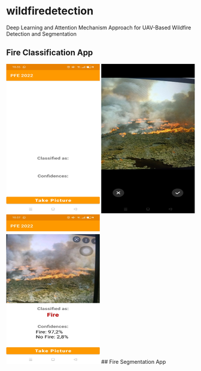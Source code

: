 # wildfiredetection
Deep Learning and Attention Mechanism Approach for UAV-Based Wildfire Detection and Segmentation
## Fire Classification App
<img src="/pics/app_welcome.jpeg" width="250" height="400">
<img src="/pics/Fire_loading.jpeg" width="250" height="400">
<img src="/pics/Fire_verdict.jpeg" width="250" height="400">
## Fire Segmentation App


